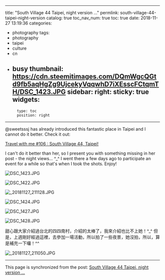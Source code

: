 
---
title: "South Village 44 Taipei, night version ..."
permlink: south-village-44-taipei-night-version
catalog: true
toc_nav_num: true
toc: true
date: 2018-11-27 13:19:36
categories:
- photography
tags:
- photography
- taipei
- culture
- cn
- busy
thumbnail: https://cdn.steemitimages.com/DQmWgcQGtd9fb5aqHgZg9UjcekyVqqwhD7iXEsscFCtqmTH/DSC_1423.JPG
sidebar:
    right:
        sticky: true
widgets:
    -
        type: toc
        position: right
---


@sweetsssj has already introduced this fantastic place in Taipei and I cannot do it better. Check it out:

[Travel with me #106 : South Village 44, Taipei!](https://steemit.com/dlive/@sweetsssj/88548be0-22b4-11e8-84b1-1f6a442900cf)

I can't do it better than her, so I present you with something missing in her post - the night views... ^_^ I went there a few days ago to participate an event for a while so that's when I took the shots. Enjoy!

![DSC_1423.JPG](https://cdn.steemitimages.com/DQmWgcQGtd9fb5aqHgZg9UjcekyVqqwhD7iXEsscFCtqmTH/DSC_1423.JPG)

![DSC_1422.JPG](https://cdn.steemitimages.com/DQme71FLK2ouTYA8XFaaTNgMFyU2nZqT3vSuMvMEaY9kbjn/DSC_1422.JPG)

![_20181127_211128.JPG](https://cdn.steemitimages.com/DQmQjhPWEBfXTP39EpCqcKmFBjnRFMtDFF8oag7eyY8JjJD/_20181127_211128.JPG)

![DSC_1424.JPG](https://cdn.steemitimages.com/DQmQU4iqiVTg4oTBztVnGfHvwJTqUCkBiLEjyGKecPYVJM5/DSC_1424.JPG)

![DSC_1427.JPG](https://cdn.steemitimages.com/DQmRNS2MY3WJWs3R4NKiXyFMQGmki9wigVe3vE5DQ7RQMLi/DSC_1427.JPG)

![DSC_1428.JPG](https://cdn.steemitimages.com/DQmSukgkEjEF2jD4T8KWVThJYwqbnS8WeZnXC3KKiTKX4P3/DSC_1428.JPG)

甜心跟大家介紹過台北的四四南村，介紹的太棒了，我來介紹也比不上她！^_^ 但是，上週剛好經過這裡，去參加一場活動，所以拍了一些夜景，她沒拍，所以，算是補充一下囉！^^

![_20181127_211050.JPG](https://cdn.steemitimages.com/DQmbv9f6rysjjxYiJkXFQqh1oAxojr28pESJzk9xtMKu3Yz/_20181127_211050.JPG)


- - -

This page is synchronized from the post: [South Village 44 Taipei, night version ...](https://steemit.com/@deanliu/south-village-44-taipei-night-version)
